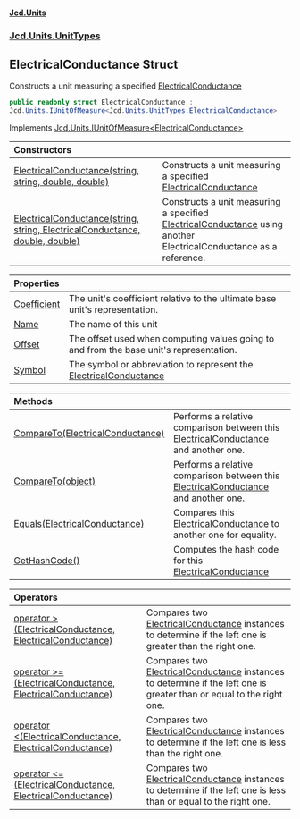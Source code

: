 #### [Jcd.Units](index.md 'index')
### [Jcd.Units.UnitTypes](Jcd.Units.UnitTypes.md 'Jcd.Units.UnitTypes')

## ElectricalConductance Struct

Constructs a unit measuring a specified [ElectricalConductance](Jcd.Units.UnitTypes.ElectricalConductance.md 'Jcd.Units.UnitTypes.ElectricalConductance')

```csharp
public readonly struct ElectricalConductance :
Jcd.Units.IUnitOfMeasure<Jcd.Units.UnitTypes.ElectricalConductance>
```

Implements [Jcd.Units.IUnitOfMeasure&lt;](Jcd.Units.IUnitOfMeasure_TUnits_.md 'Jcd.Units.IUnitOfMeasure<TUnits>')[ElectricalConductance](Jcd.Units.UnitTypes.ElectricalConductance.md 'Jcd.Units.UnitTypes.ElectricalConductance')[&gt;](Jcd.Units.IUnitOfMeasure_TUnits_.md 'Jcd.Units.IUnitOfMeasure<TUnits>')

| Constructors | |
| :--- | :--- |
| [ElectricalConductance(string, string, double, double)](Jcd.Units.UnitTypes.ElectricalConductance.ElectricalConductance(string,string,double,double).md 'Jcd.Units.UnitTypes.ElectricalConductance.ElectricalConductance(string, string, double, double)') | Constructs a unit measuring a specified [ElectricalConductance](Jcd.Units.UnitTypes.ElectricalConductance.md 'Jcd.Units.UnitTypes.ElectricalConductance') |
| [ElectricalConductance(string, string, ElectricalConductance, double, double)](Jcd.Units.UnitTypes.ElectricalConductance.ElectricalConductance(string,string,Jcd.Units.UnitTypes.ElectricalConductance,double,double).md 'Jcd.Units.UnitTypes.ElectricalConductance.ElectricalConductance(string, string, Jcd.Units.UnitTypes.ElectricalConductance, double, double)') | Constructs a unit measuring a specified [ElectricalConductance](Jcd.Units.UnitTypes.ElectricalConductance.md 'Jcd.Units.UnitTypes.ElectricalConductance') using another ElectricalConductance as a reference. |

| Properties | |
| :--- | :--- |
| [Coefficient](Jcd.Units.UnitTypes.ElectricalConductance.Coefficient.md 'Jcd.Units.UnitTypes.ElectricalConductance.Coefficient') | The unit's coefficient relative to the ultimate base unit's representation. |
| [Name](Jcd.Units.UnitTypes.ElectricalConductance.Name.md 'Jcd.Units.UnitTypes.ElectricalConductance.Name') | The name of this unit |
| [Offset](Jcd.Units.UnitTypes.ElectricalConductance.Offset.md 'Jcd.Units.UnitTypes.ElectricalConductance.Offset') | The offset used when computing values going to and from the base unit's representation. |
| [Symbol](Jcd.Units.UnitTypes.ElectricalConductance.Symbol.md 'Jcd.Units.UnitTypes.ElectricalConductance.Symbol') | The symbol or abbreviation to represent the [ElectricalConductance](Jcd.Units.UnitTypes.ElectricalConductance.md 'Jcd.Units.UnitTypes.ElectricalConductance') |

| Methods | |
| :--- | :--- |
| [CompareTo(ElectricalConductance)](Jcd.Units.UnitTypes.ElectricalConductance.CompareTo(Jcd.Units.UnitTypes.ElectricalConductance).md 'Jcd.Units.UnitTypes.ElectricalConductance.CompareTo(Jcd.Units.UnitTypes.ElectricalConductance)') | Performs a relative comparison between this [ElectricalConductance](Jcd.Units.UnitTypes.ElectricalConductance.md 'Jcd.Units.UnitTypes.ElectricalConductance') and another one. |
| [CompareTo(object)](Jcd.Units.UnitTypes.ElectricalConductance.CompareTo(object).md 'Jcd.Units.UnitTypes.ElectricalConductance.CompareTo(object)') | Performs a relative comparison between this [ElectricalConductance](Jcd.Units.UnitTypes.ElectricalConductance.md 'Jcd.Units.UnitTypes.ElectricalConductance') and another one. |
| [Equals(ElectricalConductance)](Jcd.Units.UnitTypes.ElectricalConductance.Equals(Jcd.Units.UnitTypes.ElectricalConductance).md 'Jcd.Units.UnitTypes.ElectricalConductance.Equals(Jcd.Units.UnitTypes.ElectricalConductance)') | Compares this [ElectricalConductance](Jcd.Units.UnitTypes.ElectricalConductance.md 'Jcd.Units.UnitTypes.ElectricalConductance') to another one for equality. |
| [GetHashCode()](Jcd.Units.UnitTypes.ElectricalConductance.GetHashCode().md 'Jcd.Units.UnitTypes.ElectricalConductance.GetHashCode()') | Computes the hash code for this [ElectricalConductance](Jcd.Units.UnitTypes.ElectricalConductance.md 'Jcd.Units.UnitTypes.ElectricalConductance') |

| Operators | |
| :--- | :--- |
| [operator &gt;(ElectricalConductance, ElectricalConductance)](Jcd.Units.UnitTypes.ElectricalConductance.op_GreaterThan(Jcd.Units.UnitTypes.ElectricalConductance,Jcd.Units.UnitTypes.ElectricalConductance).md 'Jcd.Units.UnitTypes.ElectricalConductance.op_GreaterThan(Jcd.Units.UnitTypes.ElectricalConductance, Jcd.Units.UnitTypes.ElectricalConductance)') | Compares two [ElectricalConductance](Jcd.Units.UnitTypes.ElectricalConductance.md 'Jcd.Units.UnitTypes.ElectricalConductance') instances to determine if the left one is greater than the right one. |
| [operator &gt;=(ElectricalConductance, ElectricalConductance)](Jcd.Units.UnitTypes.ElectricalConductance.op_GreaterThanOrEqual(Jcd.Units.UnitTypes.ElectricalConductance,Jcd.Units.UnitTypes.ElectricalConductance).md 'Jcd.Units.UnitTypes.ElectricalConductance.op_GreaterThanOrEqual(Jcd.Units.UnitTypes.ElectricalConductance, Jcd.Units.UnitTypes.ElectricalConductance)') | Compares two [ElectricalConductance](Jcd.Units.UnitTypes.ElectricalConductance.md 'Jcd.Units.UnitTypes.ElectricalConductance') instances to determine if the left one is greater than or equal to the right one. |
| [operator &lt;(ElectricalConductance, ElectricalConductance)](Jcd.Units.UnitTypes.ElectricalConductance.op_LessThan(Jcd.Units.UnitTypes.ElectricalConductance,Jcd.Units.UnitTypes.ElectricalConductance).md 'Jcd.Units.UnitTypes.ElectricalConductance.op_LessThan(Jcd.Units.UnitTypes.ElectricalConductance, Jcd.Units.UnitTypes.ElectricalConductance)') | Compares two [ElectricalConductance](Jcd.Units.UnitTypes.ElectricalConductance.md 'Jcd.Units.UnitTypes.ElectricalConductance') instances to determine if the left one is less than the right one. |
| [operator &lt;=(ElectricalConductance, ElectricalConductance)](Jcd.Units.UnitTypes.ElectricalConductance.op_LessThanOrEqual(Jcd.Units.UnitTypes.ElectricalConductance,Jcd.Units.UnitTypes.ElectricalConductance).md 'Jcd.Units.UnitTypes.ElectricalConductance.op_LessThanOrEqual(Jcd.Units.UnitTypes.ElectricalConductance, Jcd.Units.UnitTypes.ElectricalConductance)') | Compares two [ElectricalConductance](Jcd.Units.UnitTypes.ElectricalConductance.md 'Jcd.Units.UnitTypes.ElectricalConductance') instances to determine if the left one is less than or equal to the right one. |
